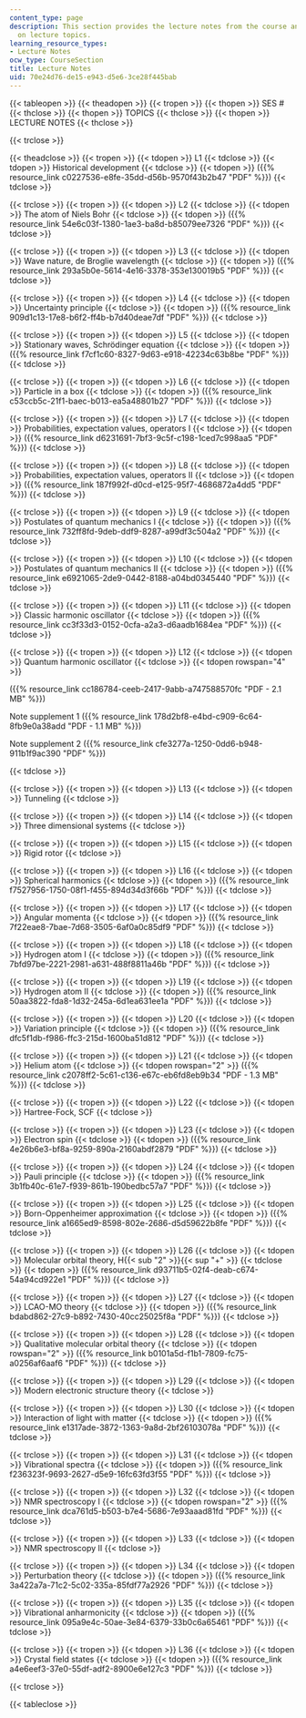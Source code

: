 ```yaml
---
content_type: page
description: This section provides the lecture notes from the course and information
  on lecture topics.
learning_resource_types:
- Lecture Notes
ocw_type: CourseSection
title: Lecture Notes
uid: 70e24d76-de15-e943-d5e6-3ce28f445bab
---
```


{{< tableopen >}}
{{< theadopen >}}
{{< tropen >}}
{{< thopen >}}
SES #
{{< thclose >}}
{{< thopen >}}
TOPICS
{{< thclose >}}
{{< thopen >}}
LECTURE NOTES
{{< thclose >}}

{{< trclose >}}

{{< theadclose >}}
{{< tropen >}}
{{< tdopen >}}
L1
{{< tdclose >}}
{{< tdopen >}}
Historical development
{{< tdclose >}}
{{< tdopen >}}
({{% resource_link c0227536-e8fe-35dd-d56b-9570f43b2b47 "PDF" %}})
{{< tdclose >}}

{{< trclose >}}
{{< tropen >}}
{{< tdopen >}}
L2
{{< tdclose >}}
{{< tdopen >}}
The atom of Niels Bohr
{{< tdclose >}}
{{< tdopen >}}
({{% resource_link 54e6c03f-1380-1ae3-ba8d-b85079ee7326 "PDF" %}})
{{< tdclose >}}

{{< trclose >}}
{{< tropen >}}
{{< tdopen >}}
L3
{{< tdclose >}}
{{< tdopen >}}
Wave nature, de Broglie wavelength
{{< tdclose >}}
{{< tdopen >}}
({{% resource_link 293a5b0e-5614-4e16-3378-353e130019b5 "PDF" %}})
{{< tdclose >}}

{{< trclose >}}
{{< tropen >}}
{{< tdopen >}}
L4
{{< tdclose >}}
{{< tdopen >}}
Uncertainty principle
{{< tdclose >}}
{{< tdopen >}}
({{% resource_link 909d1c13-17e8-b6f2-ff4b-b7d40deae7df "PDF" %}})
{{< tdclose >}}

{{< trclose >}}
{{< tropen >}}
{{< tdopen >}}
L5
{{< tdclose >}}
{{< tdopen >}}
Stationary waves, Schrödinger equation
{{< tdclose >}}
{{< tdopen >}}
({{% resource_link f7cf1c60-8327-9d63-e918-42234c63b8be "PDF" %}})
{{< tdclose >}}

{{< trclose >}}
{{< tropen >}}
{{< tdopen >}}
L6
{{< tdclose >}}
{{< tdopen >}}
Particle in a box
{{< tdclose >}}
{{< tdopen >}}
({{% resource_link c53ccb5c-21f1-baec-b013-ea5a48801b27 "PDF" %}})
{{< tdclose >}}

{{< trclose >}}
{{< tropen >}}
{{< tdopen >}}
L7
{{< tdclose >}}
{{< tdopen >}}
Probabilities, expectation values, operators I
{{< tdclose >}}
{{< tdopen >}}
({{% resource_link d6231691-7bf3-9c5f-c198-1ced7c998aa5 "PDF" %}})
{{< tdclose >}}

{{< trclose >}}
{{< tropen >}}
{{< tdopen >}}
L8
{{< tdclose >}}
{{< tdopen >}}
Probabilities, expectation values, operators II
{{< tdclose >}}
{{< tdopen >}}
({{% resource_link 187f992f-d0cd-e125-95f7-4686872a4dd5 "PDF" %}})
{{< tdclose >}}

{{< trclose >}}
{{< tropen >}}
{{< tdopen >}}
L9
{{< tdclose >}}
{{< tdopen >}}
Postulates of quantum mechanics I
{{< tdclose >}}
{{< tdopen >}}
({{% resource_link 732ff8fd-9deb-ddf9-8287-a99df3c504a2 "PDF" %}})
{{< tdclose >}}

{{< trclose >}}
{{< tropen >}}
{{< tdopen >}}
L10
{{< tdclose >}}
{{< tdopen >}}
Postulates of quantum mechanics II
{{< tdclose >}}
{{< tdopen >}}
({{% resource_link e6921065-2de9-0442-8188-a04bd0345440 "PDF" %}})
{{< tdclose >}}

{{< trclose >}}
{{< tropen >}}
{{< tdopen >}}
L11
{{< tdclose >}}
{{< tdopen >}}
Classic harmonic oscillator
{{< tdclose >}}
{{< tdopen >}}
({{% resource_link cc3f33d3-0152-0cfa-a2a3-d6aadb1684ea "PDF" %}})
{{< tdclose >}}

{{< trclose >}}
{{< tropen >}}
{{< tdopen >}}
L12
{{< tdclose >}}
{{< tdopen >}}
Quantum harmonic oscillator
{{< tdclose >}}
{{< tdopen rowspan="4" >}}


({{% resource_link cc186784-ceeb-2417-9abb-a747588570fc "PDF - 2.1 MB" %}})

Note supplement 1 ({{% resource_link 178d2bf8-e4bd-c909-6c64-8fb9e0a38add "PDF - 1.1 MB" %}})

Note supplement 2 ({{% resource_link cfe3277a-1250-0dd6-b948-911b1f9ac390 "PDF" %}})


{{< tdclose >}}

{{< trclose >}}
{{< tropen >}}
{{< tdopen >}}
L13
{{< tdclose >}}
{{< tdopen >}}
Tunneling
{{< tdclose >}}

{{< trclose >}}
{{< tropen >}}
{{< tdopen >}}
L14
{{< tdclose >}}
{{< tdopen >}}
Three dimensional systems
{{< tdclose >}}

{{< trclose >}}
{{< tropen >}}
{{< tdopen >}}
L15
{{< tdclose >}}
{{< tdopen >}}
Rigid rotor
{{< tdclose >}}

{{< trclose >}}
{{< tropen >}}
{{< tdopen >}}
L16
{{< tdclose >}}
{{< tdopen >}}
Spherical harmonics
{{< tdclose >}}
{{< tdopen >}}
({{% resource_link f7527956-1750-08f1-f455-894d34d3f66b "PDF" %}})
{{< tdclose >}}

{{< trclose >}}
{{< tropen >}}
{{< tdopen >}}
L17
{{< tdclose >}}
{{< tdopen >}}
Angular momenta
{{< tdclose >}}
{{< tdopen >}}
({{% resource_link 7f22eae8-7bae-7d68-3505-6af0a0c85df9 "PDF" %}})
{{< tdclose >}}

{{< trclose >}}
{{< tropen >}}
{{< tdopen >}}
L18
{{< tdclose >}}
{{< tdopen >}}
Hydrogen atom I
{{< tdclose >}}
{{< tdopen >}}
({{% resource_link 7bfd97be-2221-2981-a631-488f8811a46b "PDF" %}})
{{< tdclose >}}

{{< trclose >}}
{{< tropen >}}
{{< tdopen >}}
L19
{{< tdclose >}}
{{< tdopen >}}
Hydrogen atom II
{{< tdclose >}}
{{< tdopen >}}
({{% resource_link 50aa3822-fda8-1d32-245a-6d1ea631ee1a "PDF" %}})
{{< tdclose >}}

{{< trclose >}}
{{< tropen >}}
{{< tdopen >}}
L20
{{< tdclose >}}
{{< tdopen >}}
Variation principle
{{< tdclose >}}
{{< tdopen >}}
({{% resource_link dfc5f1db-f986-ffc3-215d-1600ba51d812 "PDF" %}})
{{< tdclose >}}

{{< trclose >}}
{{< tropen >}}
{{< tdopen >}}
L21
{{< tdclose >}}
{{< tdopen >}}
Helium atom
{{< tdclose >}}
{{< tdopen rowspan="2" >}}
({{% resource_link c2078ff2-5c61-c136-e67c-eb6fd8eb9b34 "PDF - 1.3 MB" %}})
{{< tdclose >}}

{{< trclose >}}
{{< tropen >}}
{{< tdopen >}}
L22
{{< tdclose >}}
{{< tdopen >}}
Hartree-Fock, SCF
{{< tdclose >}}

{{< trclose >}}
{{< tropen >}}
{{< tdopen >}}
L23
{{< tdclose >}}
{{< tdopen >}}
Electron spin
{{< tdclose >}}
{{< tdopen >}}
({{% resource_link 4e26b6e3-bf8a-9259-890a-2160abdf2879 "PDF" %}})
{{< tdclose >}}

{{< trclose >}}
{{< tropen >}}
{{< tdopen >}}
L24
{{< tdclose >}}
{{< tdopen >}}
Pauli principle
{{< tdclose >}}
{{< tdopen >}}
({{% resource_link 3b1fb40c-61e7-f939-861b-190bedbc57a7 "PDF" %}})
{{< tdclose >}}

{{< trclose >}}
{{< tropen >}}
{{< tdopen >}}
L25
{{< tdclose >}}
{{< tdopen >}}
Born-Oppenheimer approximation
{{< tdclose >}}
{{< tdopen >}}
({{% resource_link a1665ed9-8598-802e-2686-d5d59622b8fe "PDF" %}})
{{< tdclose >}}

{{< trclose >}}
{{< tropen >}}
{{< tdopen >}}
L26
{{< tdclose >}}
{{< tdopen >}}
Molecular orbital theory, H{{< sub "2" >}}{{< sup "\+" >}}
{{< tdclose >}}
{{< tdopen >}}
({{% resource_link d93711b5-02f4-deab-c674-54a94cd922e1 "PDF" %}})
{{< tdclose >}}

{{< trclose >}}
{{< tropen >}}
{{< tdopen >}}
L27
{{< tdclose >}}
{{< tdopen >}}
LCAO-MO theory
{{< tdclose >}}
{{< tdopen >}}
({{% resource_link bdabd862-27c9-b892-7430-40cc25025f8a "PDF" %}})
{{< tdclose >}}

{{< trclose >}}
{{< tropen >}}
{{< tdopen >}}
L28
{{< tdclose >}}
{{< tdopen >}}
Qualitative molecular orbital theory
{{< tdclose >}}
{{< tdopen rowspan="2" >}}
({{% resource_link b0101a5d-f1b1-7809-fc75-a0256af6aaf6 "PDF" %}})
{{< tdclose >}}

{{< trclose >}}
{{< tropen >}}
{{< tdopen >}}
L29
{{< tdclose >}}
{{< tdopen >}}
Modern electronic structure theory
{{< tdclose >}}

{{< trclose >}}
{{< tropen >}}
{{< tdopen >}}
L30
{{< tdclose >}}
{{< tdopen >}}
Interaction of light with matter
{{< tdclose >}}
{{< tdopen >}}
({{% resource_link e1317ade-3872-1363-9a8d-2bf26103078a "PDF" %}})
{{< tdclose >}}

{{< trclose >}}
{{< tropen >}}
{{< tdopen >}}
L31
{{< tdclose >}}
{{< tdopen >}}
Vibrational spectra
{{< tdclose >}}
{{< tdopen >}}
({{% resource_link f236323f-9693-2627-d5e9-16fc63fd3f55 "PDF" %}})
{{< tdclose >}}

{{< trclose >}}
{{< tropen >}}
{{< tdopen >}}
L32
{{< tdclose >}}
{{< tdopen >}}
NMR spectroscopy I
{{< tdclose >}}
{{< tdopen rowspan="2" >}}
({{% resource_link dca761d5-b503-b7e4-5686-7e93aaad81fd "PDF" %}})
{{< tdclose >}}

{{< trclose >}}
{{< tropen >}}
{{< tdopen >}}
L33
{{< tdclose >}}
{{< tdopen >}}
NMR spectroscopy II
{{< tdclose >}}

{{< trclose >}}
{{< tropen >}}
{{< tdopen >}}
L34
{{< tdclose >}}
{{< tdopen >}}
Perturbation theory
{{< tdclose >}}
{{< tdopen >}}
({{% resource_link 3a422a7a-71c2-5c02-335a-85fdf77a2926 "PDF" %}})
{{< tdclose >}}

{{< trclose >}}
{{< tropen >}}
{{< tdopen >}}
L35
{{< tdclose >}}
{{< tdopen >}}
Vibrational anharmonicity
{{< tdclose >}}
{{< tdopen >}}
({{% resource_link 095a9e4c-50ae-3e84-6379-33b0c6a65461 "PDF" %}})
{{< tdclose >}}

{{< trclose >}}
{{< tropen >}}
{{< tdopen >}}
L36
{{< tdclose >}}
{{< tdopen >}}
Crystal field states
{{< tdclose >}}
{{< tdopen >}}
({{% resource_link a4e6eef3-37e0-55df-adf2-8900e6e127c3 "PDF" %}})
{{< tdclose >}}

{{< trclose >}}

{{< tableclose >}}